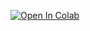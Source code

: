 [![Open In Colab](https://colab.research.google.com/assets/colab-badge.svg)](https://colab.research.google.com/github/ridoya09/Proyek-Analisis-Data/blob/main/Apriori/Engine_Apriori_LPO.ipynb)

